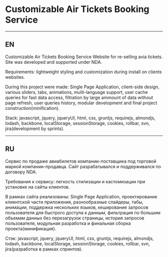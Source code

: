 <h1>Customizable Air Tickets Booking Service</h1>

<hr>
<h2>EN</h2>

Customizable Air Tickets Booking Service
Website for re-selling avia tickets. Site was developed and supported under NDA.

Requirements: lightweight styling and customization during install on clients websites.

During this project were made: Single Page Application, client-side design, various sliders, tabs, animations, multi-language support, user cache queries  for fast data access, filtration by large ammount of data without page refresh, user queries history, modular development and final project construction(minification).

Stack: javascript, jquery, jqueryUI, html, css, gruntjs, requirejs, almondjs, lodash, backbone, localStorage, sessionStorage, cookies, rollbar, svn, jira(development by sprints).

<hr>
<h2>RU</h2>

Сервис по продаже авиабилетов компании-поставщика под торговой маркой компании-продавца. Сайт разрабатывался и поддерживался по договору NDA.

Требования к сервису: легкость стилизации и кастомизации при установке на сайты клиентов.

В рамках сайта реализованы: Single Page Application, проектирование клиентской части приложения, разнообразные слайдеры, табы, анимации, поддержка нескольких языков, кеширование запросов пользователя для быстрого доступа к данным, фильтрация по большим объемам данных без перезагрузок страницы, история запросов пользователя, модульная разработка и финальная сборка проекта(минификация).

Стэк: javascript, jquery, jqueryUI, html, css, gruntjs, requirejs, almondjs, lodash, backbone, localStorage, sessionStorage, cookies, rollbar, svn, jira(разработка в рамках спринтов).



